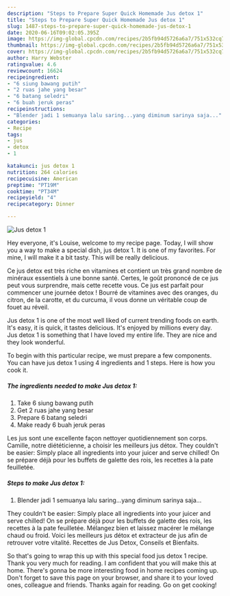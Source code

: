 ```yaml
---
description: "Steps to Prepare Super Quick Homemade Jus detox 1"
title: "Steps to Prepare Super Quick Homemade Jus detox 1"
slug: 1487-steps-to-prepare-super-quick-homemade-jus-detox-1
date: 2020-06-16T09:02:05.395Z
image: https://img-global.cpcdn.com/recipes/2b5fb94d5726a6a7/751x532cq70/jus-detox-1-foto-resep-utama.jpg
thumbnail: https://img-global.cpcdn.com/recipes/2b5fb94d5726a6a7/751x532cq70/jus-detox-1-foto-resep-utama.jpg
cover: https://img-global.cpcdn.com/recipes/2b5fb94d5726a6a7/751x532cq70/jus-detox-1-foto-resep-utama.jpg
author: Harry Webster
ratingvalue: 4.6
reviewcount: 16624
recipeingredient:
- "6 siung bawang putih"
- "2 ruas jahe yang besar"
- "6 batang seledri"
- "6 buah jeruk peras"
recipeinstructions:
- "Blender jadi 1 semuanya lalu saring...yang diminum sarinya saja..."
categories:
- Recipe
tags:
- jus
- detox
- 1

katakunci: jus detox 1 
nutrition: 264 calories
recipecuisine: American
preptime: "PT19M"
cooktime: "PT34M"
recipeyield: "4"
recipecategory: Dinner

---
```



![Jus detox 1](https://img-global.cpcdn.com/recipes/2b5fb94d5726a6a7/751x532cq70/jus-detox-1-foto-resep-utama.jpg)

Hey everyone, it's Louise, welcome to my recipe page. Today, I will show you a way to make a special dish, jus detox 1. It is one of my favorites. For mine, I will make it a bit tasty. This will be really delicious.

Ce jus detox est très riche en vitamines et contient un très grand nombre de minéraux essentiels à une bonne santé. Certes, le goût prononcé de ce jus peut vous surprendre, mais cette recette vous. Ce jus est parfait pour commencer une journée detox ! Bourré de vitamines avec des oranges, du citron, de la carotte, et du curcuma, il vous donne un véritable coup de fouet au réveil.

Jus detox 1 is one of the most well liked of current trending foods on earth. It's easy, it is quick, it tastes delicious. It's enjoyed by millions every day. Jus detox 1 is something that I have loved my entire life. They are nice and they look wonderful.


To begin with this particular recipe, we must prepare a few components. You can have jus detox 1 using 4 ingredients and 1 steps. Here is how you cook it.

<!--inarticleads1-->

##### The ingredients needed to make Jus detox 1:

1. Take 6 siung bawang putih
1. Get 2 ruas jahe yang besar
1. Prepare 6 batang seledri
1. Make ready 6 buah jeruk peras


Les jus sont une excellente façon nettoyer quotidiennement son corps. Camille, notre diététicienne, a choisir les meilleurs jus détox. They couldn&#39;t be easier: Simply place all ingredients into your juicer and serve chilled! On se prépare déjà pour les buffets de galette des rois, les recettes à la pate feuilletée. 

<!--inarticleads2-->

##### Steps to make Jus detox 1:

1. Blender jadi 1 semuanya lalu saring...yang diminum sarinya saja...


They couldn&#39;t be easier: Simply place all ingredients into your juicer and serve chilled! On se prépare déjà pour les buffets de galette des rois, les recettes à la pate feuilletée. Mélangez bien et laissez macérer le mélange chaud ou froid. Voici les meilleurs jus détox et extracteur de jus afin de retrouver votre vitalité. Recettes de Jus Detox, Conseils et Bienfaits. 

So that's going to wrap this up with this special food jus detox 1 recipe. Thank you very much for reading. I am confident that you will make this at home. There's gonna be more interesting food in home recipes coming up. Don't forget to save this page on your browser, and share it to your loved ones, colleague and friends. Thanks again for reading. Go on get cooking!
